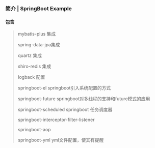 ### 简介 | SpringBoot Example

#### 包含 
>mybatis-plus 集成 
>
>spring-data-jpa集成
>
>quartz 集成 
>
>shiro-redis 集成
>
>logback 配置
>
>springboot-el springboot引入系统配置的方式
>
>springboot-future springboot对多线程的支持和future模式的应用
>
>springboot-scheduled springboot 任务调度器
>
>springboot-interceptor-filter-listener
>
>springboot-aop
>
>springboot-yml  yml文件配置，使其有提醒
